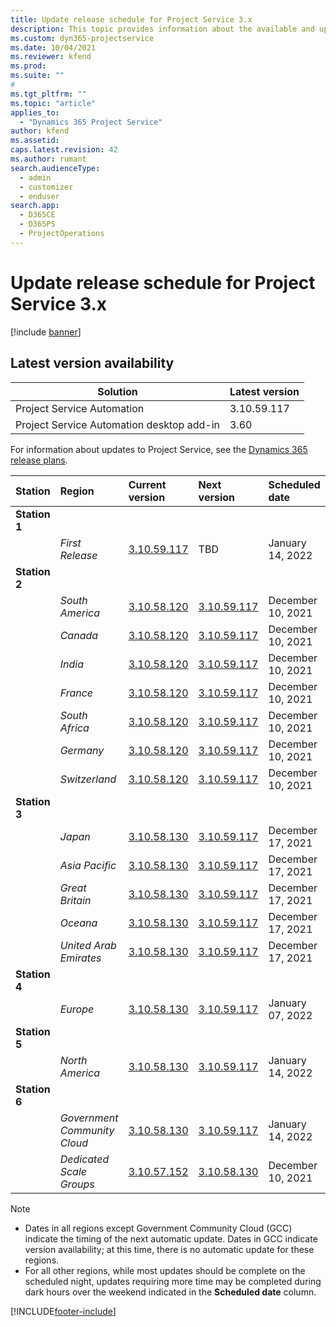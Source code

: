 ```yaml
---
title: Update release schedule for Project Service 3.x
description: This topic provides information about the available and upcoming releases of Dynamics 365 Project Service Automation.
ms.custom: dyn365-projectservice
ms.date: 10/04/2021
ms.reviewer: kfend
ms.prod:
ms.suite: ""
#
ms.tgt_pltfrm: ""
ms.topic: "article"
applies_to: 
  - "Dynamics 365 Project Service"
author: kfend
ms.assetid: 
caps.latest.revision: 42
ms.author: rumant
search.audienceType: 
  - admin
  - customizer
  - enduser
search.app: 
  - D365CE
  - D365PS
  - ProjectOperations
---
```


# Update release schedule for Project Service 3.x

[!include [banner](../includes/psa-now-project-operations.md)]

## Latest version availability

| Solution  | Latest version |
|-------|----|
| Project Service Automation    | 3.10.59.117 |
| Project Service Automation desktop add-in                | 3.60          |

For information about updates to Project Service, see the [Dynamics 365 release plans](/dynamics365/release-plans/). 

| Station  | Region | Current version | Next version |  Scheduled date
| :---   | :---   | :---   | :---   |:---   |         
|<strong>Station 1</strong> | |  |  | |
| | <i>First Release</i> | [3.10.59.117](whats-new-ur-38.md) | TBD | January 14, 2022
|<strong>Station 2</strong> | |  |  | |
| | <i>South America</i> | [3.10.58.120](whats-new-ur-37.md) | [3.10.59.117](whats-new-ur-38.md) | December 10, 2021
| | <i>Canada</i> | [3.10.58.120](whats-new-ur-37.md) | [3.10.59.117](whats-new-ur-38.md) | December 10, 2021
| | <i>India</i> | [3.10.58.120](whats-new-ur-37.md) | [3.10.59.117](whats-new-ur-38.md) | December 10, 2021
| | <i>France</i> | [3.10.58.120](whats-new-ur-37.md) | [3.10.59.117](whats-new-ur-38.md) | December 10, 2021
| | <i>South Africa</i> | [3.10.58.120](whats-new-ur-37.md) | [3.10.59.117](whats-new-ur-38.md) | December 10, 2021
| | <i>Germany</i> | [3.10.58.120](whats-new-ur-37.md) | [3.10.59.117](whats-new-ur-38.md) | December 10, 2021
| | <i>Switzerland</i> | [3.10.58.120](whats-new-ur-37.md) | [3.10.59.117](whats-new-ur-38.md) | December 10, 2021
|<strong>Station 3</strong> | |  |  | |
| | <i>Japan</i> | [3.10.58.130](whats-new-ur-37-5.md) | [3.10.59.117](whats-new-ur-38.md) | December 17, 2021
| | <i>Asia Pacific</i> | [3.10.58.130](whats-new-ur-37-5.md) | [3.10.59.117](whats-new-ur-38.md) | December 17, 2021
| | <i>Great Britain</i> | [3.10.58.130](whats-new-ur-37-5.md) | [3.10.59.117](whats-new-ur-38.md) | December 17, 2021
| | <i>Oceana</i> | [3.10.58.130](whats-new-ur-37-5.md) | [3.10.59.117](whats-new-ur-38.md) | December 17, 2021
| | <i>United Arab Emirates</i> | [3.10.58.130](whats-new-ur-37-5.md) | [3.10.59.117](whats-new-ur-38.md) | December 17, 2021
|<strong>Station 4</strong> | |  |  | |
| | <i>Europe</i> | [3.10.58.130](whats-new-ur-37-5.md) | [3.10.59.117](whats-new-ur-38.md) | January 07, 2022
|<strong>Station 5</strong> | |  |  | |
| | <i>North America</i> | [3.10.58.130](whats-new-ur-37-5.md) | [3.10.59.117](whats-new-ur-38.md) | January 14, 2022
|<strong>Station 6</strong> | |  |  | |
| | <i>Government Community Cloud</i> | [3.10.58.130](whats-new-ur-37-5.md) | [3.10.59.117](whats-new-ur-38.md) | January 14, 2022
| | <i>Dedicated Scale Groups</i> | [3.10.57.152](whats-new-ur-36.md) | [3.10.58.130](whats-new-ur-37-5.md) | December 10, 2021



>[!Note]
> - Dates in all regions except Government Community Cloud (GCC) indicate the timing of the next automatic update. Dates in GCC indicate version availability; at this time, there is no automatic update for these regions.
> - For all other regions, while most updates should be complete on the scheduled night, updates requiring more time may be completed during dark hours over the weekend indicated in the **Scheduled date** column.


[!INCLUDE[footer-include](../includes/footer-banner.md)]
